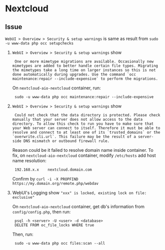 # Nextcloud

## Issue

`WebUI > Overview > Security & setup warnings` is same as result from `sudo -u www-data php occ setupchecks`

1. `WebUI > Overview > Security & setup warnings` show

        One or more mimetype migrations are available. Occasionally new mimetypes are added to better handle certain file types. Migrating the mimetypes take a long time on larger instances so this is not done automatically during upgrades. Use the command `occ maintenance:repair --include-expensive` to perform the migrations.

    On `nextcloud-aio-nextcloud` container, run:

        sudo -u www-data php occ maintenance:repair --include-expensive

1. `WebUI > Overview > Security & setup warnings` show

        Could not check that the data directory is protected. Please check manually that your server does not allow access to the data directory. To allow this check to run you have to make sure that your Web server can connect to itself. Therefore it must be able to resolve and connect to at least one of its `trusted_domains` or the `overwrite.cli.url`. This failure may be the result of a server-side DNS mismatch or outbound firewall rule.

    Reason could be it failed to resolve domain name inside container. To fix, on `nextcloud-aio-nextcloud` container, modify `/etc/hosts` add host name resolution:

        192.168.x.x    nextcloud.domain.com

    Confirm by `curl -i -X PROPFIND https://my.domain.org/remote.php/webdav`

1. WebUI's Logging show `"xxx" is locked, existing lock on file: exclusive"`

    On `nextcloud-aio-nextcloud` container, get db's information from `config/config.php`, then run:

        psql -h <server> -U <user> -d <database>
        DELETE FROM oc_file_locks WHERE true 

    Then, run:

        sudo -u www-data php occ files:scan --all